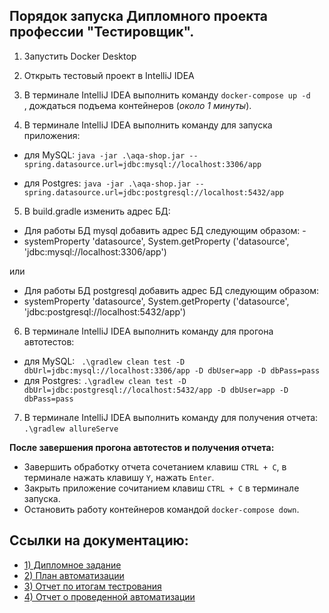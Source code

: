 ## Порядок запуска Дипломного проекта профессии "Тестировщик". 

1. Запустить Docker Desktop

2. Открыть тестовый проект в IntelliJ IDEA

3. В терминале IntelliJ IDEA выполнить команду `docker-compose up -d   `, дождаться подъема контейнеров (*около 1 минуты*).

4. В терминале IntelliJ IDEA выполнить команду для запуска приложения:
- для MySQL:
 `java -jar .\aqa-shop.jar --spring.datasource.url=jdbc:mysql://localhost:3306/app`
 
- для Postgres:
`java -jar .\aqa-shop.jar --spring.datasource.url=jdbc:postgresql://localhost:5432/app`


5. В build.gradle изменить адрес БД: 

- Для работы БД mysql  добавить адрес БД следующим образом:  - 
- systemProperty 'datasource', System.getProperty ('datasource', 'jdbc:mysql://localhost:3306/app')

или 

- Для работы БД postgresql добавить адрес БД следующим образом:
- systemProperty 'datasource', System.getProperty ('datasource', 'jdbc:postgresql://localhost:5432/app')


6. В терминале IntelliJ IDEA выполнить команду для прогона автотестов: 

- для MySQL:
` .\gradlew clean test -D dbUrl=jdbc:mysql://localhost:3306/app -D dbUser=app -D dbPass=pass` 
- для Postgres:
`.\gradlew clean test -D dbUrl=jdbc:postgresql://localhost:5432/app -D dbUser=app -D dbPass=pass` 

7. В терминале IntelliJ IDEA выполнить команду для получения отчета:
`.\gradlew allureServe `

**После завершения прогона автотестов и получения отчета:**
- Завершить обработку отчета сочетанием клавиш `CTRL + C`, в терминале нажать клавишу `Y`, нажать `Enter`.
- Закрыть приложение сочитанием клавиш `CTRL + C` в терминале запуска.
- Остановить работу контейнеров командой `docker-compose down`.

## Ссылки на документацию:
- [1) Дипломное задание](https://github.com/netology-code/qa-diploma/blob/master/README.md)
- [2) План автоматизации](https://github.com/Artem4ik002/Diplom_qa/blob/master/Plan.md)
- [3) Отчет по итогам тестрования](https://github.com/Artem4ik002/Diplom_qa/blob/master/TestReport.md)
- [4) Отчет о проведенной автоматизации](https://github.com/Artem4ik002/Diplom_qa/blob/master/Summary.md)

